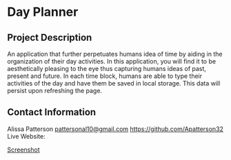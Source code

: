 # Day Planner

## Project Description

An application that further perpetuates humans idea of time by aiding in the organization of their day activities. 
In this application, you will find it to be aesthetically pleasing to the eye thus capturing humans ideas of past, present and future. In each time block, humans are able to type their activities of the day and have them be saved in local storage. This data will persist upon refreshing the page.

## Contact Information

Alissa Patterson
pattersonal10@gmail.com
https://github.com/Apatterson32
Live Website:

[Screenshot](<Day Planner Assignment.png>)

